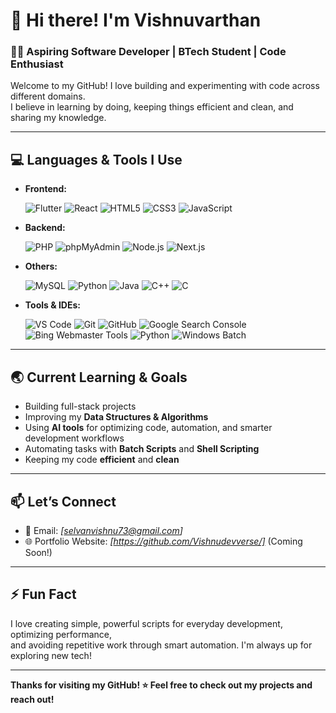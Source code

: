 # 👋 Hi there! I'm Vishnuvarthan

### 🧑‍💻 Aspiring Software Developer | BTech Student | Code Enthusiast

Welcome to my GitHub! I love building and experimenting with code across different domains.  
I believe in learning by doing, keeping things efficient and clean, and sharing my knowledge.

---

## 💻 Languages & Tools I Use

- **Frontend:**
   
  ![Flutter](https://img.shields.io/badge/Flutter-02569B?style=flat&logo=flutter&logoColor=white)
  ![React](https://img.shields.io/badge/React-20232A?style=flat&logo=react&logoColor=61DAFB)
  ![HTML5](https://img.shields.io/badge/HTML5-E34F26?style=flat&logo=html5&logoColor=white)
  ![CSS3](https://img.shields.io/badge/CSS3-1572B6?style=flat&logo=css3&logoColor=white)
  ![JavaScript](https://img.shields.io/badge/JavaScript-F7DF1E?style=flat&logo=javascript&logoColor=black)

- **Backend:**
  
  ![PHP](https://img.shields.io/badge/PHP-777BB4?style=flat&logo=php&logoColor=white)
  ![phpMyAdmin](https://img.shields.io/badge/phpMyAdmin-6C78AF?style=flat&logo=php&logoColor=white)
  ![Node.js](https://img.shields.io/badge/Node.js-339933?style=flat&logo=node.js&logoColor=white)
  ![Next.js](https://img.shields.io/badge/Next.js-000000?style=flat&logo=next.js&logoColor=white)

- **Others:**
  
  ![MySQL](https://img.shields.io/badge/MySQL-4479A1?style=flat&logo=mysql&logoColor=white)
  ![Python](https://img.shields.io/badge/Python-3776AB?style=flat&logo=python&logoColor=white)
  ![Java](https://img.shields.io/badge/Java-007396?style=flat&logo=java&logoColor=white)
  ![C++](https://img.shields.io/badge/C++-00599C?style=flat&logo=c%2B%2B&logoColor=white)
  ![C](https://img.shields.io/badge/C-00599C?style=flat&logo=c&logoColor=white)

- **Tools & IDEs:**
  
  ![VS Code](https://img.shields.io/badge/VS%20Code-007ACC?style=flat&logo=visual-studio-code&logoColor=white)
  ![Git](https://img.shields.io/badge/Git-F05032?style=flat&logo=git&logoColor=white)
  ![GitHub](https://img.shields.io/badge/GitHub-181717?style=flat&logo=github&logoColor=white)
  ![Google Search Console](https://img.shields.io/badge/Google%20Search%20Console-verified-brightgreen?style=flat&logo=google)
  ![Bing Webmaster Tools](https://img.shields.io/badge/Bing%20Webmaster-verified-brightgreen?style=flat&logo=microsoftedge)
  ![Python](https://img.shields.io/badge/Python-3776AB?style=flat&logo=python&logoColor=white)
  ![Windows Batch](https://img.shields.io/badge/Windows%20Batch-.bat-blue?style=flat&logo=windows&logoColor=white)
  
---

## 🌏 Current Learning & Goals

- Building full-stack projects
- Improving my **Data Structures & Algorithms**
- Using **AI tools** for optimizing code, automation, and smarter development workflows
- Automating tasks with **Batch Scripts** and **Shell Scripting**
- Keeping my code **efficient** and **clean**

---

## 📫 Let’s Connect

- 📧 Email: *[selvanvishnu73@gmail.com]*
- 🌐 Portfolio Website: *[https://github.com/Vishnudevverse/]* (Coming Soon!)

---

## ⚡ Fun Fact

I love creating simple, powerful scripts for everyday development, optimizing performance,  
and avoiding repetitive work through smart automation. I'm always up for exploring new tech!

---

**Thanks for visiting my GitHub! ⭐ Feel free to check out my projects and reach out!**
